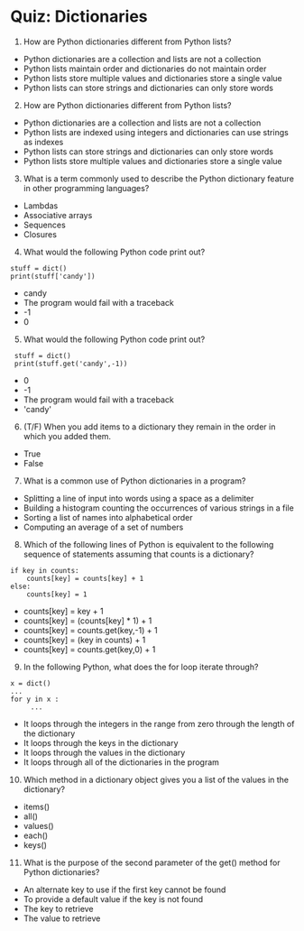 # Quiz: Dictionaries

1. How are Python dictionaries different from Python lists?
- Python dictionaries are a collection and lists are not a collection
- Python lists maintain order and dictionaries do not maintain order
- Python lists store multiple values and dictionaries store a single value
- Python lists can store strings and dictionaries can only store words

2. How are Python dictionaries different from Python lists?
- Python dictionaries are a collection and lists are not a collection
- Python lists are indexed using integers and dictionaries can use strings as indexes
- Python lists can store strings and dictionaries can only store words
- Python lists store multiple values and dictionaries store a single value

3. What is a term commonly used to describe the Python dictionary feature in other programming languages?
- Lambdas
- Associative arrays
- Sequences
- Closures

4. What would the following Python code print out?
```
stuff = dict()
print(stuff['candy'])
```
- candy
- The program would fail with a traceback
- -1
- 0

5. What would the following Python code print out?
```
 stuff = dict()
 print(stuff.get('candy',-1))
```
- 0
- -1
- The program would fail with a traceback
- 'candy'

6. (T/F) When you add items to a dictionary they remain in the order in which you added them.
- True
- False

7. What is a common use of Python dictionaries in a program?
- Splitting a line of input into words using a space as a delimiter
- Building a histogram counting the occurrences of various strings in a file
- Sorting a list of names into alphabetical order
- Computing an average of a set of numbers

8. Which of the following lines of Python is equivalent to the following sequence of statements assuming that counts is a dictionary?
```
if key in counts:
    counts[key] = counts[key] + 1
else:
    counts[key] = 1
```
- counts[key] = key + 1
- counts[key] = (counts[key] * 1) + 1
- counts[key] = counts.get(key,-1) + 1
- counts[key] = (key in counts) + 1
- counts[key] = counts.get(key,0) + 1

9. In the following Python, what does the for loop iterate through?
```
x = dict()
...
for y in x :
     ...
```
- It loops through the integers in the range from zero through the length of the dictionary
- It loops through the keys in the dictionary
- It loops through the values in the dictionary
- It loops through all of the dictionaries in the program

10. Which method in a dictionary object gives you a list of the values in the dictionary?
- items()
- all()
- values()
- each()
- keys()

11. What is the purpose of the second parameter of the get() method for Python dictionaries?
- An alternate key to use if the first key cannot be found
- To provide a default value if the key is not found
- The key to retrieve
- The value to retrieve